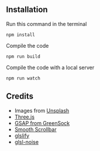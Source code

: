 ## Installation
Run this command in the terminal
```
npm install
```

Compile the code
```
npm run build
```

Compile the code with a local server
```
npm run watch
```

## Credits

- Images from [Unsplash](https://unsplash.com)
- [Three.js](https://threejs.org/docs/)
- [GSAP from GreenSock](https://greensock.com/)
- [Smooth Scrollbar](https://idiotwu.github.io/smooth-scrollbar/)
- [glslify](https://github.com/glslify/glslify)
- [glsl-noise](https://www.npmjs.com/package/glsl-noise)

